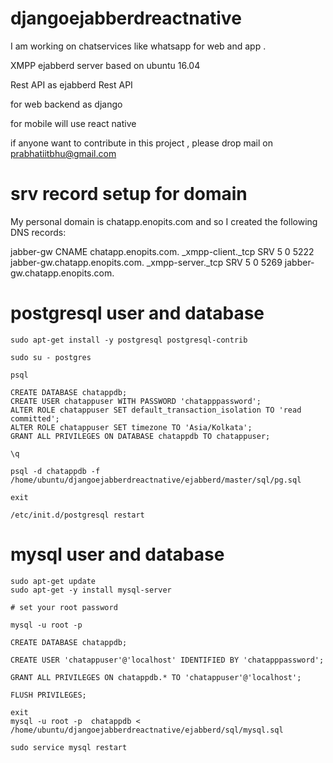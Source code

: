 # djangoejabberdreactnative

I am working on chatservices like whatsapp for web and app .

XMPP ejabberd server based on ubuntu 16.04

Rest API as ejabberd Rest API

for web backend as django

for mobile will use react native


if anyone want to contribute in this project , please drop mail on prabhatiitbhu@gmail.com

# srv record setup for domain

My personal domain is chatapp.enopits.com and so I created the following DNS records:

jabber-gw            CNAME    chatapp.enopits.com.
_xmpp-client._tcp    SRV      5 0 5222 jabber-gw.chatapp.enopits.com.
_xmpp-server._tcp    SRV      5 0 5269 jabber-gw.chatapp.enopits.com.

# postgresql user and database 
```
sudo apt-get install -y postgresql postgresql-contrib

sudo su - postgres

psql

CREATE DATABASE chatappdb;
CREATE USER chatappuser WITH PASSWORD 'chatapppassword';
ALTER ROLE chatappuser SET default_transaction_isolation TO 'read committed';
ALTER ROLE chatappuser SET timezone TO 'Asia/Kolkata';
GRANT ALL PRIVILEGES ON DATABASE chatappdb TO chatappuser;

\q

psql -d chatappdb -f /home/ubuntu/djangoejabberdreactnative/ejabberd/master/sql/pg.sql

exit

/etc/init.d/postgresql restart
```
# mysql user and database 

```
sudo apt-get update
sudo apt-get -y install mysql-server

# set your root password 

mysql -u root -p

CREATE DATABASE chatappdb;

CREATE USER 'chatappuser'@'localhost' IDENTIFIED BY 'chatapppassword';

GRANT ALL PRIVILEGES ON chatappdb.* TO 'chatappuser'@'localhost';

FLUSH PRIVILEGES;

exit
mysql -u root -p  chatappdb < /home/ubuntu/djangoejabberdreactnative/ejabberd/sql/mysql.sql

sudo service mysql restart

```
